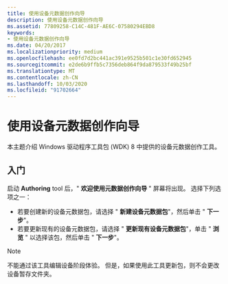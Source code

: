 ```yaml
---
title: 使用设备元数据创作向导
description: 使用设备元数据创作向导
ms.assetid: 77809258-C14C-481F-AE6C-07580294EBD8
keywords:
- 使用设备元数据创作向导
ms.date: 04/20/2017
ms.localizationpriority: medium
ms.openlocfilehash: ee0fd7d2bc441ac391e9525b501c1e30fd652945
ms.sourcegitcommit: e2de6b9ffb5c7356deb864f9da879533f49b25bf
ms.translationtype: MT
ms.contentlocale: zh-CN
ms.lasthandoff: 10/03/2020
ms.locfileid: "91702664"
---
```

# <a name="using-the-device-metadata-authoring-wizard"></a>使用设备元数据创作向导

本主题介绍 Windows 驱动程序工具包 (WDK) 8 中提供的设备元数据创作工具。

## <a name="getting-started"></a>入门

启动 **Authoring** tool 后，" **欢迎使用元数据创作向导** " 屏幕将出现。 选择下列选项之一：

- 若要创建新的设备元数据包，请选择 " **新建设备元数据包**"，然后单击 " **下一步**"。
- 若要更新现有的设备元数据包，请选择 " **更新现有设备元数据包**"，单击 " **浏览** " 以选择该包，然后单击 " **下一步**"。

>[!NOTE]
>不能通过该工具编辑设备阶段体验。 但是，如果使用此工具更新包，则不会更改设备暂存文件夹。
